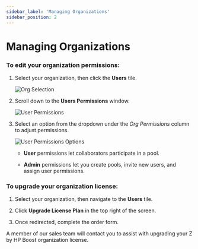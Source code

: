 ```yaml
---
sidebar_label: 'Managing Organizations'
sidebar_position: 2
---
```


# Managing Organizations

### To edit your organization permissions:

1. Select your organization, then click the **Users** tile.

    ![Org Selection](/img/boost/org_perms.png)

2. Scroll down to the **Users Permissions** window.

    ![User Permissions](/img/boost/user_perms.png)

3. Select an option from the dropdown under the *Org Permissions* column to adjust permissions.

    ![User Permissions Options](/img/boost/perms_options.png)

    - **User** permissions let collaborators participate in a pool.

    - **Admin** permissions let you create pools, invite new users, and assign user permissions.

### To upgrade your organization license:

1. Select your organization, then navigate to the **Users** tile.

2. Click **Upgrade License Plan** in the top right of the screen.

3. Once redirected, complete the order form.

A member of our sales team will contact you to assist with upgrading your Z by HP Boost organization license.

